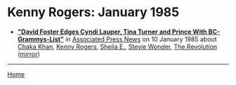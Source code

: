 # Kenny Rogers: January 1985

 - [**"David Foster Edges Cyndi Lauper, Tina Turner and Prince With BC-Grammys-List"**](https://apnews.com/78bd652204e400aeb604e68f1e12f43b) in [Associated Press News](https://apnews.com/) on 10 January 1985 about [Chaka Khan](../../topics/chaka-khan/index.md), [Kenny Rogers](../../topics/kenny-rogers/index.md), [Sheila E.](../../topics/sheila-e/index.md), [Stevie Wonder](../../topics/stevie-wonder/index.md), [The Revolution](../../topics/the-revolution/index.md) ([mirror](https://web.archive.org/web/*/https://apnews.com/78bd652204e400aeb604e68f1e12f43b))

----

[Home](./)
